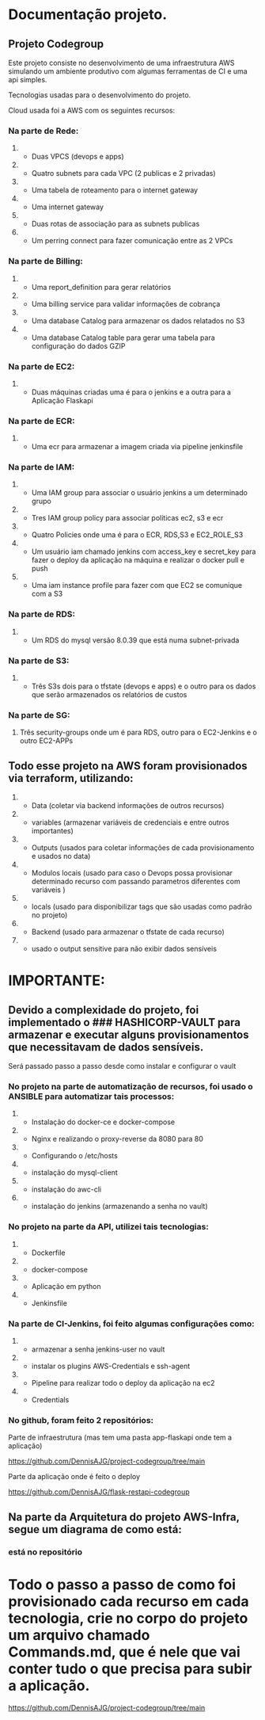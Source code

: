 # Documentação projeto.

## Projeto Codegroup

Este projeto consiste no desenvolvimento de uma infraestrutura AWS simulando um ambiente produtivo com algumas ferramentas de CI e uma api simples.

Tecnologias usadas para o desenvolvimento do projeto.

Cloud usada foi a AWS com os seguintes recursos:

### Na parte de Rede:

1. - Duas VPCS (devops e apps)
1. - Quatro subnets para cada VPC  (2 publicas e 2 privadas)
1. - Uma tabela de roteamento para o internet gateway
1. - Uma internet gateway
1. - Duas rotas de associação para as subnets publicas
1. - Um perring connect para fazer comunicação entre as 2 VPCs

### Na parte de Billing:

1. - Uma report\_definition para gerar relatórios
1. - Uma billing service para validar informações de cobrança
1. - Uma database Catalog para armazenar os dados relatados no S3
1. - Uma database Catalog table para gerar uma tabela para configuração do dados GZIP

### Na parte de EC2:

1. - Duas máquinas criadas uma é para o jenkins e a outra para a Aplicação Flaskapi

### Na parte de ECR:

1. - Uma ecr para armazenar a imagem criada via pipeline jenkinsfile

### Na parte de IAM:

1. - Uma IAM group para associar o usuário jenkins a um determinado grupo
1. - Tres IAM group policy para associar politicas ec2, s3 e ecr
1. - Quatro Policies onde uma é para o ECR, RDS,S3 e EC2\_ROLE\_S3
1. - Um usuário iam chamado jenkins com access\_key e secret\_key para fazer o deploy da aplicação na máquina e realizar o docker pull e push
1. - Uma iam instance profile para fazer com que EC2 se comunique com a S3

### Na parte de RDS:

1. - Um RDS do mysql versão 8.0.39 que está numa subnet-privada

### Na parte de S3:

1. - Três S3s dois para o tfstate (devops e apps) e o outro para os dados que serão armazenados os relatórios de custos

### Na parte de SG:

1. Três security-groups onde um é para RDS, outro para o EC2-Jenkins e o outro EC2-APPs

## Todo esse projeto na AWS foram provisionados via terraform, utilizando:

1. - Data (coletar via backend informações de outros recursos)
1. - variables (armazenar variáveis de credenciais e entre outros importantes)
1. - Outputs (usados para coletar informações de cada provisionamento e usados no data)
1. - Modulos locais (usado para caso o Devops possa provisionar determinado recurso com passando parametros diferentes com variáveis )
1. - locals (usado para disponibilizar tags que são usadas como padrão no projeto)
1. - Backend (usado para armazenar o tfstate de cada recurso)
1. - usado o output sensitive para não exibir dados sensíveis

# IMPORTANTE:

## Devido a complexidade do projeto, foi implementado o ### HASHICORP-VAULT para armazenar e executar alguns provisionamentos que necessitavam de dados sensíveis.

Será passado passo a passo desde como instalar e configurar o vault

### No projeto na parte de automatização de recursos, foi usado o ANSIBLE para automatizar tais processos:

1. - Instalação do docker-ce e docker-compose
1. - Nginx e realizando o proxy-reverse da 8080 para 80
1. - Configurando o /etc/hosts
1. - instalação do mysql-client
1. - instalação do awc-cli
1. - instalação do jenkins (armazenando a senha no vault)

### No projeto na parte da API, utilizei tais tecnologias:

1. - Dockerfile
1. - docker-compose
1. - Aplicação em python
1. - Jenkinsfile


### Na parte de CI-Jenkins, foi feito algumas configurações como:

1. - armazenar a senha jenkins-user no vault
1. - instalar os plugins AWS-Credentials e ssh-agent
1. - Pipeline para realizar todo o deploy da aplicação na ec2
1. - Credentials

### No github, foram feito 2 repositórios:

Parte de infraestrutura (mas tem uma pasta app-flaskapi onde tem a aplicação)

https://github.com/DennisAJG/project-codegroup/tree/main

Parte da aplicação onde é feito o deploy

https://github.com/DennisAJG/flask-restapi-codegroup


## Na parte da Arquitetura do projeto AWS-Infra, segue um diagrama de como está:
### está no repositório

# Todo o passo a passo de como foi provisionado cada recurso em cada tecnologia, crie no corpo do projeto um arquivo chamado Commands.md, que é nele que vai conter tudo o que precisa para subir a aplicação.

https://github.com/DennisAJG/project-codegroup/tree/main

